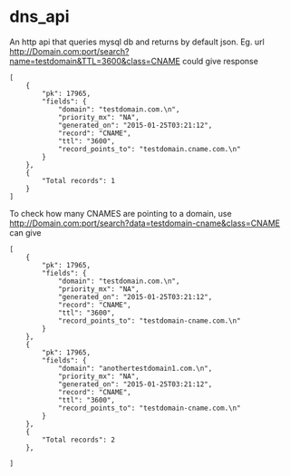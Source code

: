 # dns_api
An http api that queries mysql db and returns by default json.
Eg. url
http://Domain.com:port/search?name=testdomain&TTL=3600&class=CNAME
could give response 
```
[
    {
        "pk": 17965,
        "fields": {
            "domain": "testdomain.com.\n",
            "priority_mx": "NA",
            "generated_on": "2015-01-25T03:21:12",
            "record": "CNAME",
            "ttl": "3600",
            "record_points_to": "testdomain.cname.com.\n"
        }
    },
    {
        "Total records": 1
    }
]
```
To check how many CNAMES are pointing to a domain, use 
http://Domain.com:port/search?data=testdomain-cname&class=CNAME
can give 
```
[
    {
        "pk": 17965,
        "fields": {
            "domain": "testdomain.com.\n",
            "priority_mx": "NA",
            "generated_on": "2015-01-25T03:21:12",
            "record": "CNAME",
            "ttl": "3600",
            "record_points_to": "testdomain-cname.com.\n"
        }
    },
    {
        "pk": 17965,
        "fields": {
            "domain": "anothertestdomain1.com.\n",
            "priority_mx": "NA",
            "generated_on": "2015-01-25T03:21:12",
            "record": "CNAME",
            "ttl": "3600",
            "record_points_to": "testdomain-cname.com.\n"
        }
    },
    {
        "Total records": 2
    },
    
]
```
